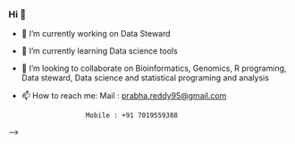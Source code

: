 ### Hi  👋
- 🔭 I’m currently working on Data Steward
- 🌱 I’m currently learning Data science tools
- 👯 I’m looking to collaborate on Bioinformatics, Genomics, R programing, Data steward, Data science and statistical programing and analysis
- 📫 How to reach me: Mail : prabha.reddy95@gmail.com
                      
                      Mobile : +91 7019559388

-->
<!--
**Prabhakarareddyav/Prabhakarareddyav** is a ✨ _special_ ✨ repository because its `README.md` (this file) appears on your GitHub profile.



